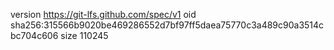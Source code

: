 version https://git-lfs.github.com/spec/v1
oid sha256:315566b9020be469286552d7bf97ff5daea75770c3a489c90a3514cbc704c606
size 110245

